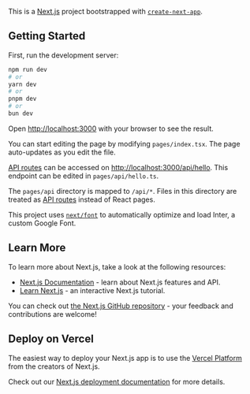 This is a [Next.js](https://nextjs.org/) project bootstrapped with [`create-next-app`](https://github.com/vercel/next.js/tree/canary/packages/create-next-app).

## Getting Started

First, run the development server:

```bash
npm run dev
# or
yarn dev
# or
pnpm dev
# or
bun dev
```

Open [http://localhost:3000](http://localhost:3000) with your browser to see the result.

You can start editing the page by modifying `pages/index.tsx`. The page auto-updates as you edit the file.

[API routes](https://nextjs.org/docs/api-routes/introduction) can be accessed on [http://localhost:3000/api/hello](http://localhost:3000/api/hello). This endpoint can be edited in `pages/api/hello.ts`.

The `pages/api` directory is mapped to `/api/*`. Files in this directory are treated as [API routes](https://nextjs.org/docs/api-routes/introduction) instead of React pages.

This project uses [`next/font`](https://nextjs.org/docs/basic-features/font-optimization) to automatically optimize and load Inter, a custom Google Font.

## Learn More

To learn more about Next.js, take a look at the following resources:

- [Next.js Documentation](https://nextjs.org/docs) - learn about Next.js features and API.
- [Learn Next.js](https://nextjs.org/learn) - an interactive Next.js tutorial.

You can check out [the Next.js GitHub repository](https://github.com/vercel/next.js/) - your feedback and contributions are welcome!

## Deploy on Vercel

The easiest way to deploy your Next.js app is to use the [Vercel Platform](https://vercel.com/new?utm_medium=default-template&filter=next.js&utm_source=create-next-app&utm_campaign=create-next-app-readme) from the creators of Next.js.

Check out our [Next.js deployment documentation](https://nextjs.org/docs/deployment) for more details.



<!-- Fix Hydration Error -->

<!-- const [isClient, setIsClient] = useState(false);

useEffect(() => {
  setIsClient(true);
}, []);

return (
  <button>
    {isClient && currentUser ? (
      <Image
        src={currentUser.avatar || "/avatar.png"}
        width={32}
        height={32}
        alt="Profile Image"
        className="rounded-full w-10 shrink"
      />
    ) : (
      <Image
        src="/avatar.png"
        width={32}
        height={32}
        alt="Placeholder Image"
        className="rounded-full w-10 shrink"
      />
    )}
  </button>
); -->



<!-- 
   Example of query

   const { data, error, isLoading } = useApiQuery(
     ['users'],  
     '/users',   
   );

 or

 const { data: userData } = useApiQuery(['user', userId], `/users/${userId}`);



 const mutation = useApiMutation('/users');

 const handleCreateUser = async () => {
   mutation.mutate({ name: 'New User' }, {
     onSuccess: () => {
       console.log('User created successfully');
     },
     onError: (error) => {
       console.error('Error creating user:', error);
     },
   });
 }; -->

